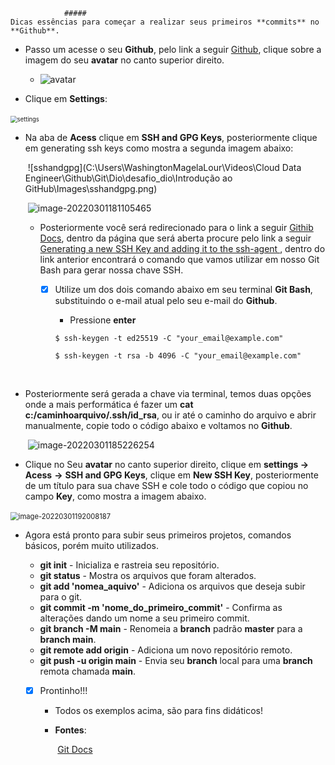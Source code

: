                 ##### 													Dicas essências para começar a realizar seus primeiros **commits** no **Github**.



- Passo um acesse o seu **Github**, pelo link a seguir [Github](https://github.com/), clique sobre a imagem do seu **avatar** no canto superior direito. 				
  - ![avatar](https://user-images.githubusercontent.com/67602627/156264435-35a43118-c83c-4482-b2f9-8602c2d094b5.png)


- Clique em **Settings**:

​																					<img src="C:\Users\WashingtonMagelaLour\Videos\Cloud Data Engineer\Github\Git\Dio\desafio_dio\Introdução ao GitHub\Images\settings.png" alt="settings" style="zoom: 67%;" />

- Na aba de **Acess** clique em **SSH and GPG Keys**, posteriormente clique em generating ssh keys como mostra a segunda imagem abaixo:

  ​													![sshandgpg](C:\Users\WashingtonMagelaLour\Videos\Cloud Data Engineer\Github\Git\Dio\desafio_dio\Introdução ao GitHub\Images\sshandgpg.png)	

  

  ​									![image-20220301181105465](C:\Users\WashingtonMagelaLour\AppData\Roaming\Typora\typora-user-images\image-20220301181105465.png)							

  

  - Posteriormente você será redirecionado para o link a seguir [Githib Docs](https://docs.github.com/en/authentication/connecting-to-github-with-ssh), dentro da página que será aberta procure pelo link a seguir [Generating a new SSH Key and adding it to the ssh-agent ](https://docs.github.com/en/authentication/connecting-to-github-with-ssh), dentro do link anterior encontrará o comando que vamos utilizar em nosso Git Bash para gerar nossa chave SSH.	

    - [x] Utilize um dos dois comando abaixo em seu terminal **Git Bash**, substituindo o e-mail atual pelo seu e-mail do **Github**.

      - Pressione **enter** 

      ```shell
      $ ssh-keygen -t ed25519 -C "your_email@example.com"				
      ```

      ```shell
      $ ssh-keygen -t rsa -b 4096 -C "your_email@example.com"
      ```

​			

- Posteriormente será gerada a chave via terminal, temos duas opções onde a mais performática é fazer um **cat c:/caminhoarquivo/.ssh/id_rsa**,  ou ir até o caminho do arquivo e abrir manualmente, copie todo o código abaixo e voltamos no **Github**.

  ​							![image-20220301185226254](C:\Users\WashingtonMagelaLour\AppData\Roaming\Typora\typora-user-images\image-20220301185226254.png)				



- Clique no Seu **avatar** no canto superior direito,  clique em **settings ->** **Acess**  **->** **SSH and GPG Keys**, clique em **New SSH Key**, posteriormente de um título para sua chave SSH  e cole todo o código que copiou no campo **Key**, como mostra a imagem abaixo.

​						<img src="C:\Users\WashingtonMagelaLour\AppData\Roaming\Typora\typora-user-images\image-20220301192008187.png" alt="image-20220301192008187" style="zoom: 80%;" />



- Agora está pronto para subir seus primeiros projetos, comandos básicos, porém muito utilizados.

  - **git init** - Inicializa e rastreia seu repositório.
  - **git status** - Mostra os arquivos que foram alterados.
  - **git add 'nomea_aquivo'** - Adiciona os arquivos que deseja subir para o git.
  - **git commit -m 'nome_do_primeiro_commit'** - Confirma as alterações dando um nome a seu primeiro commit.
  - **git branch -M main** - Renomeia a **branch** padrão **master** para a **branch main**.
  - **git remote add origin** - Adiciona um novo repositório remoto.
  - **git push -u origin main** - Envia seu **branch** local para uma **branch** remota chamada **main**.

  

  - [x] Prontinho!!!

    - Todos os exemplos acima, são para fins didáticos!

    - **Fontes**:

      ​	[Git Docs](https://docs.github.com/pt)

      

  ​		

  

  ​				

  

  ​	

